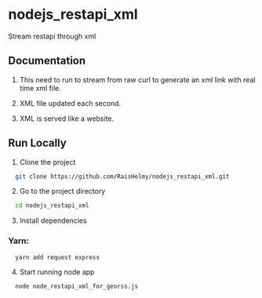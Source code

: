 # nodejs_restapi_xml
Stream restapi through xml


## Documentation

1. This need to run to stream from raw curl to generate an xml link with real time xml file.

2. XML file updated each second.

3. XML is served like a website.
## Run Locally

1. Clone the project

```bash
  git clone https://github.com/RaisHelmy/nodejs_restapi_xml.git
```

2. Go to the project directory

```bash
  cd nodejs_restapi_xml

```

3. Install dependencies

### Yarn:
```bash
  yarn add request express
```


4. Start running node app
```bash
  node node_restapi_xml_for_georss.js
```
